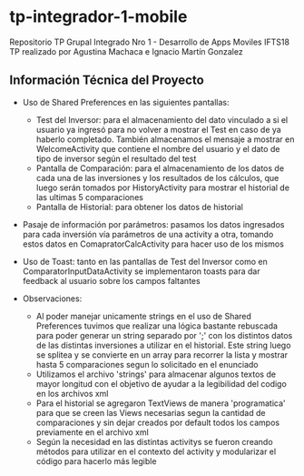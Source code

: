 # tp-integrador-1-mobile
Repositorio TP Grupal Integrado Nro 1 - Desarrollo de Apps Moviles IFTS18
TP realizado por Agustina Machaca e Ignacio Martín Gonzalez

## Información Técnica del Proyecto

- Uso de Shared Preferences en las siguientes pantallas:
  - Test del Inversor: para el almacenamiento del dato vinculado a si el usuario ya ingresó para no volver a mostrar el Test en caso de ya haberlo completado. También almacenamos el mensaje a mostrar en WelcomeActivity que contiene el nombre del usuario y el dato de tipo de inversor según el resultado del test
  - Pantalla de Comparación: para el almacenamiento de los datos de cada una de las inversiones y los resultados de los cálculos, que luego serán tomados por HistoryActivity para mostrar el historial de las ultimas 5 comparaciones
  - Pantalla de Historial: para obtener los datos de historial
 
- Pasaje de información por parámetros: pasamos los datos ingresados para cada inversión vía parámetros de una activity a otra, tomando estos datos en ComapratorCalcActivity para hacer uso de los mismos

- Uso de Toast: tanto en las pantallas de Test del Inversor como en ComparatorInputDataActivity se implementaron toasts para dar feedback al usuario sobre los campos faltantes

- Observaciones:  
  - Al poder manejar unicamente strings en el uso de Shared Preferences tuvimos que realizar una lógica bastante rebuscada para poder generar un string separado por ';' con los distintos datos de las distintas inversiones a utilizar en el historial. Este string luego se splitea y se convierte en un array para recorrer la lista y mostrar hasta 5 comparaciones segun lo solicitado en el enunciado
  - Utilizamos el archivo 'strings' para almacenar algunos textos de mayor longitud con el objetivo de ayudar a la legibilidad del codigo en los archivos xml
  - Para el historial se agregaron TextViews de manera 'programatica' para que se creen las Views necesarias segun la cantidad de comparaciones y sin dejar creados por default todos los campos previamente en el archivo xml
  - Según la necesidad en las distintas activitys se fueron creando métodos para utilizar en el contexto del activity y modularizar el código para hacerlo más legible

